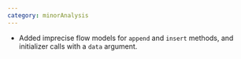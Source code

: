 ```yaml
---
category: minorAnalysis
---
```

* Added imprecise flow models for `append` and `insert` methods, and initializer calls with a `data` argument.
